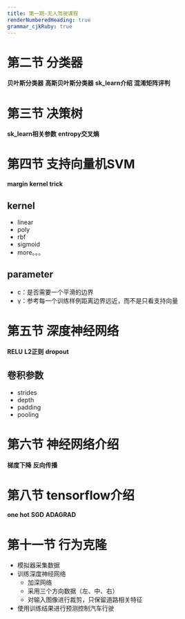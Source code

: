 ```yaml
---
title: 第一期-无人驾驶课程
renderNumberedHeading: true
grammar_cjkRuby: true
---
```


# 第二节 分类器
**贝叶斯分类器**
**高斯贝叶斯分类器**
**sk_learn介绍**
**混淆矩阵评判**

# 第三节 决策树
**sk_learn相关参数**
**entropy交叉熵**

# 第四节 支持向量机SVM
**margin**
**kernel trick**

## kernel 
- linear
- poly
- rbf
- sigmoid
- more。。。

## parameter
- c：是否需要一个平滑的边界
- γ：参考每一个训练样例距离边界远近，而不是只看支持向量

# 第五节 深度神经网络
**RELU**
**L2正则**
**dropout**

## 卷积参数
- strides
- depth
- padding
- pooling

# 第六节 神经网络介绍
**梯度下降**
**反向传播**

# 第八节 tensorflow介绍
**one hot**
**SGD**
**ADAGRAD**

# 第十一节 行为克隆
- 模拟器采集数据
- 训练深度神经网络
	- 加深网络
	- 采用三个方向数据（左、中、右）
	- 对输入图像进行裁剪，只保留道路相关特征
- 使用训练结果进行预测控制汽车行驶

# 



